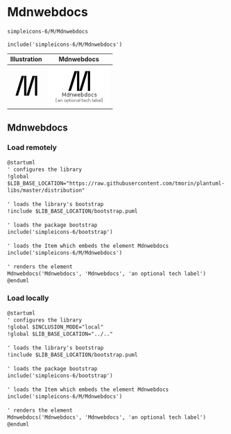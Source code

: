 # Mdnwebdocs


```text
simpleicons-6/M/Mdnwebdocs
```

```text
include('simpleicons-6/M/Mdnwebdocs')
```



| Illustration | Mdnwebdocs |
| :---: | :---: |
| ![illustration for Illustration](../../simpleicons-6/M/Mdnwebdocs.png) | ![illustration for Mdnwebdocs](../../simpleicons-6/M/Mdnwebdocs.Local.png) |




## Mdnwebdocs

### Load remotely
```plantuml
@startuml
' configures the library
!global $LIB_BASE_LOCATION="https://raw.githubusercontent.com/tmorin/plantuml-libs/master/distribution"

' loads the library's bootstrap
!include $LIB_BASE_LOCATION/bootstrap.puml

' loads the package bootstrap
include('simpleicons-6/bootstrap')

' loads the Item which embeds the element Mdnwebdocs
include('simpleicons-6/M/Mdnwebdocs')

' renders the element
Mdnwebdocs('Mdnwebdocs', 'Mdnwebdocs', 'an optional tech label')
@enduml
```

### Load locally
```plantuml
@startuml
' configures the library
!global $INCLUSION_MODE="local"
!global $LIB_BASE_LOCATION="../.."

' loads the library's bootstrap
!include $LIB_BASE_LOCATION/bootstrap.puml

' loads the package bootstrap
include('simpleicons-6/bootstrap')

' loads the Item which embeds the element Mdnwebdocs
include('simpleicons-6/M/Mdnwebdocs')

' renders the element
Mdnwebdocs('Mdnwebdocs', 'Mdnwebdocs', 'an optional tech label')
@enduml
```

